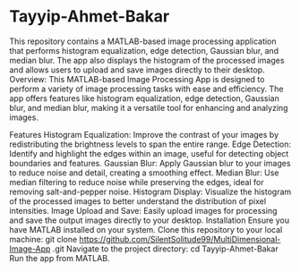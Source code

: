 # Tayyip-Ahmet-Bakar
This repository contains a MATLAB-based image processing application that performs histogram equalization, edge detection, Gaussian blur, and median blur. The app also displays the histogram of the processed images and allows users to upload and save images directly to their desktop.
Overview:
This MATLAB-based Image Processing App is designed to perform a variety of image processing tasks with ease and efficiency. The app offers features like histogram equalization, edge detection, Gaussian blur, and median blur, making it a versatile tool for enhancing and analyzing images.

Features
Histogram Equalization: Improve the contrast of your images by redistributing the brightness levels to span the entire range.
Edge Detection: Identify and highlight the edges within an image, useful for detecting object boundaries and features.
Gaussian Blur: Apply Gaussian blur to your images to reduce noise and detail, creating a smoothing effect.
Median Blur: Use median filtering to reduce noise while preserving the edges, ideal for removing salt-and-pepper noise.
Histogram Display: Visualize the histogram of the processed images to better understand the distribution of pixel intensities.
Image Upload and Save: Easily upload images for processing and save the output images directly to your desktop.
Installation
Ensure you have MATLAB installed on your system.
Clone this repository to your local machine:
git clone https://github.com/SilentSolitude99/MultiDimensional-Image-App
.git
Navigate to the project directory:
cd Tayyip-Ahmet-Bakar
Run the app from MATLAB.
